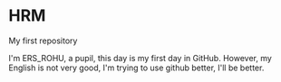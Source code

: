# HRM
My first repository

I'm ERS_ROHU, a pupil, this day is my first day in GitHub. However, my English is not very good, I'm trying to use github better, I'll be better.
